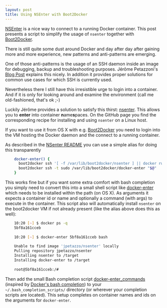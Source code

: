 ```yaml
---
layout: post
title: Using NSEnter with Boot2Docker
---
```


[NSEnter][1] is a nice way to connect to a running Docker container. This post presents a script to simplify the usage of `nsenter` together with [Boot2Docker][2].
<!-- more -->

There is still quite some dust around Docker and day after day after gaining more and more experience, new patterns and anti-patterns are emerging. 

One of those anti-patterns is the usage of an SSH daemon inside an image for debugging, backup and troubleshooting purposes. Jérôme Petazzoni's [Blog Post][3] explains this nicely. In addition it provides proper solutions for common use cases for which SSH is currently used.

Nevertheless there I still have this irresistible urge to login into a container. And if it is only for looking around and examine the environment (call me old-fashioned, that's ok ;-)

Luckily Jérôme provides a solution to satisfy this thirst: [nsenter][4]. This allows you to **enter** into container **n**ame**s**paces. On the GitHub page you find the corresponding recipe for installing and using `nsenter` on a Linux host. 

If you want to use it from OS X with e.g. [Boot2Docker][5] you need to login into the VM hosting the Docker daemon and the connect to a running container.

As described in the [NSenter README][6] you can use a simple alias for doing this transparently

```bash
	docker-enter() {
	  boot2docker ssh '[ -f /var/lib/boot2docker/nsenter ] || docker run --rm -v /var/lib/boot2docker/:/target jpetazzo/nsenter'
	  boot2docker ssh -t sudo /var/lib/boot2docker/docker-enter "$@"
	}
```

This works fine but if you want some extra comfort with bash completion you simply need to convert this into a small shell script like [docker-enter][7] which needs to be installed within the path (on OS X). As arguments it expects a container id or name and optionally a command (with args) to execute in the container.  This script also will automatically install `nsenter` on the boot2docker VM if not already present (like the alias above does this as well): 

```bash
	10:20 [~] $ docker ps -q
	5bf8a161cceb
	
	10:20 [~] $ docker-enter 5bf8a161cceb bash
	
	Unable to find image 'jpetazzo/nsenter' locally
	Pulling repository jpetazzo/nsenter
	Installing nsenter to /target
	Installing docker-enter to /target
	
	root@5bf8a161cceb:/#
```

Then add the small Bash completion script [docker-enter\_commands][8] (inspired by [Docker's bash completion][9]) to your `~/.bash_completion_scripts/` directory (or wherever your completion scripts are located). This setup completes on container names and ids on the arguments for `docker-enter`.

[1]:	https://github.com/jpetazzo/nsenter
[2]:	https://github.com/boot2docker/boot2docker
[3]:	https://blog.docker.com/2014/06/why-you-dont-need-to-run-sshd-in-docker/
[4]:	https://github.com/jpetazzo/nsenter
[5]:	https://github.com/boot2docker/boot2docker
[6]:	https://github.com/jpetazzo/nsenter#docker-enter-with-boot2docker
[7]:	https://gist.github.com/rhuss/a8a40bd143001fd5c83c#file-docker-enter
[8]:	https://gist.github.com/rhuss/a8a40bd143001fd5c83c#file-docker-enter_commands
[9]:	https://github.com/docker/docker/blob/master/contrib/completion/bash/docker